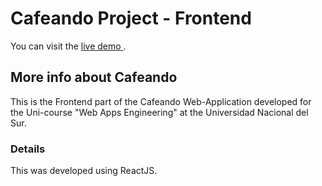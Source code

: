 # Cafeando Project - Frontend

You can visit the [live demo ](https://cafeando-front-deploy.vercel.app/).

## More info about Cafeando

This is the Frontend part of the Cafeando Web-Application developed for the Uni-course "Web Apps Engineering" at the Universidad Nacional del Sur.

### Details

This was developed using ReactJS.
